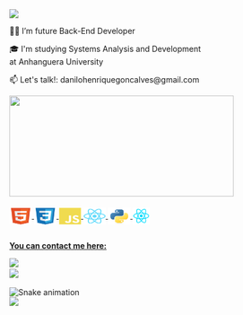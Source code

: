 <div align="left">
  <img src="https://readme-typing-svg.herokuapp.com/?font=Righteous&size=35&color=FFFFFF&width=500&height=70&duration=4000&lines=Hello,+World.+👋;+I'm+Letícia+Frazão!" style="display: block; margin: 0; padding: 0;" />
</h1>


<p>👩‍💻 I’m future Back-End Developer</p>
<p>🎓 I'm studying Systems Analysis and Development<br>at Anhanguera University</p>
<p>📫 Let's talk!: danilohenriquegoncalves@gmail.com</p>



<div>
  <a href="https://github.com/danilohgoncalves">
  <img height="180em" width="400px" src="https://github-readme-stats.vercel.app/api/top-langs/?username=leticiasfrazao&layout=compact&langs_count=7&theme=panda"/>
</div>
  
<div style="display: inline_block"> 
<div style="display: inline_block"><br>
  <img align="center" alt="danilo-HTML" height="30" width="40" src="https://raw.githubusercontent.com/devicons/devicon/master/icons/html5/html5-original.svg">
  <img align="center" alt="danilo-CSS" height="30" width="40" src="https://raw.githubusercontent.com/devicons/devicon/master/icons/css3/css3-original.svg">
  <img align="center" alt="danilo-Js" height="30" width="40" src="https://raw.githubusercontent.com/devicons/devicon/master/icons/javascript/javascript-plain.svg">
  <img align="center" alt="danilo-React" height="30" width="40" src="https://raw.githubusercontent.com/devicons/devicon/master/icons/react/react-original.svg">
  <img align="center" alt="danilo-React" height="30" width="40" src="https://raw.githubusercontent.com/devicons/devicon/master/icons/python/python-original.svg">
  <img align="center" alt="Tami-React-Native" height="30" width="30" src="https://raw.githubusercontent.com/ruandersonvieira/ruandersonvieira/master/.github/assets/img/icon/mobile/reactnative.png">

</div>

##

**You can contact me here:**

  <div>
    
  <a href = "mailto:danilohenriquegoncalves@gmail.com"><img src="https://img.shields.io/badge/Gmail-D14836?style=for-the-badge&logo=gmail&logoColor=white" target="_blank"></a><br>
  <a href="www.linkedin.com/in/danilo-gonçalves-a00b40260" target="_blank"><img src="https://img.shields.io/badge/-LinkedIn-%230077B5?style=for-the-badge&logo=linkedin&logoColor=white" target="_blank"></a> 

</div>

![Snake animation](https://github.com/seu-usuario/seu-usuario/blob/output/github-contribution-grid-snake.svg)
 <img src="https://readme-typing-svg.herokuapp.com/?font=Righteous&size=35&color=FFFFFF&width=500&height=70&duration=4000&lines=Thanks+for+.README!+😊" style="display: block; margin: 0; padding: 0;" />


  </div>


<!--
**leticiasfrazao/leticiasfrazao** is a ✨ _special_ ✨ repository because its `README.md` (this file) appears on your GitHub profile.

Here are some ideas to get you started:

- 🔭 I’m searching my first oportunity
- 🌱 I’m currently learning Back-End Development
- 📫 How to reach me: danilohenriquegoncalves@gmail.com
- 😄 Pronouns: he/him
